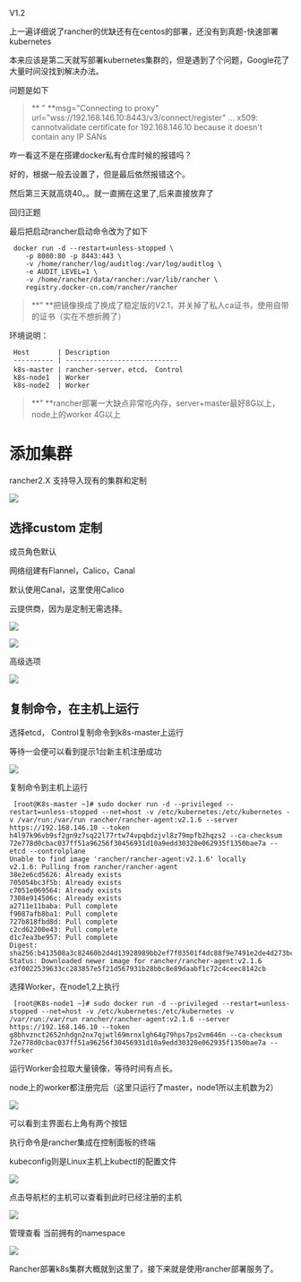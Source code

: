    V1.2 

 上一遍详细说了rancher的优缺还有在centos的部署，还没有到真题-快速部署kubernetes

 本来应该是第二天就写部署kubernetes集群的，但是遇到了个问题，Google花了大量时间没找到解决办法。

 问题是如下

 
> ** " **msg="Connecting to proxy" url="wss://192.168.146.10:8443/v3/connect/register" ... x509: cannotvalidate certificate for 192.168.146.10 because it doesn't contain any IP SANs
> 
>  
 咋一看这不是在搭建docker私有仓库时候的报错吗？

 好的，根据一般去设置了，但是最后依然报错这个。

 然后第三天就高烧40。。就一直搁在这里了,后来直接放弃了

 

 回归正题

 最后把启动rancher启动命令改为了如下

 
```
 docker run -d --restart=unless-stopped \
	-p 8080:80 -p 8443:443 \
	-v /home/rancher/log/auditlog:/var/log/auditlog \
	-e AUDIT_LEVEL=1 \
	-v /home/rancher/data/rancher:/var/lib/rancher \
	registry.docker-cn.com/rancher/rancher

```
 
> **" **把镜像换成了换成了稳定版的V2.1，并关掉了私人ca证书，使用自带的证书（实在不想折腾了）
> 
>  
 

 

 环境说明：

 
     Host       | Description                 
     ---------- | ---------------------------- 
     k8s-master | rancher-server，etcd， Control
     k8s-node1  | Worker                      
     k8s-node2  | Worker                      


> **" **rancher部署一大缺点非常吃内存，server+master最好8G以上，node上的worker 4G以上
> 
>  
 

 
# 添加集群

 rancher2.X 支持导入现有的集群和定制

 ![](https://img-blog.csdnimg.cn/20190213113126937.png?x-oss-process=image/watermark,type_ZmFuZ3poZW5naGVpdGk,shadow_10,text_aHR0cHM6Ly9ibG9nLmNzZG4ubmV0L05lZHZlZF9M,size_16,color_FFFFFF,t_70)

 

 
## 选择custom 定制

 成员角色默认

 网络组建有Flannel，Calico，Canal

 默认使用Canal，这里使用Calico

 云提供商，因为是定制无需选择。

 ![](https://img-blog.csdnimg.cn/20190213134604835.png)

 

 ![](https://img-blog.csdnimg.cn/20190213134517504.png?x-oss-process=image/watermark,type_ZmFuZ3poZW5naGVpdGk,shadow_10,text_aHR0cHM6Ly9ibG9nLmNzZG4ubmV0L05lZHZlZF9M,size_16,color_FFFFFF,t_70)

 高级选项

 ![](https://img-blog.csdnimg.cn/20190213134923602.png?x-oss-process=image/watermark,type_ZmFuZ3poZW5naGVpdGk,shadow_10,text_aHR0cHM6Ly9ibG9nLmNzZG4ubmV0L05lZHZlZF9M,size_16,color_FFFFFF,t_70)

 
## 复制命令，在主机上运行

 选择etcd， Control复制命令到k8s-master上运行

 等待一会便可以看到提示1台新主机注册成功

 ![](https://img-blog.csdnimg.cn/20190212163444393.png?x-oss-process=image/watermark,type_ZmFuZ3poZW5naGVpdGk,shadow_10,text_aHR0cHM6Ly9ibG9nLmNzZG4ubmV0L05lZHZlZF9M,size_16,color_FFFFFF,t_70)

 复制命令到主机上运行

 
```
 [root@K8s-master ~]# sudo docker run -d --privileged --restart=unless-stopped --net=host -v /etc/kubernetes:/etc/kubernetes -v /var/run:/var/run rancher/rancher-agent:v2.1.6 --server https://192.168.146.10 --token h4l97k96vb9sf2gn9z7sq22l77rtw74vpqbdzjvl8z79mpfb2hqzs2 --ca-checksum 72e778d0cbac037ff51a96256f30456931d10a9edd30320e062935f1350bae7a --etcd --controlplane
Unable to find image 'rancher/rancher-agent:v2.1.6' locally
v2.1.6: Pulling from rancher/rancher-agent
38e2e6cd5626: Already exists 
705054bc3f5b: Already exists 
c7051e069564: Already exists 
7308e914506c: Already exists 
a2711e11baba: Pull complete 
f9087afb8ba1: Pull complete 
727b818fbd8d: Pull complete 
c2cd62200e43: Pull complete 
d1c7ea3be957: Pull complete 
Digest: sha256:b413508a3c82460b2d4d13928989bb2ef7f03501f4dc88f9e7491e2de4d273bc
Status: Downloaded newer image for rancher/rancher-agent:v2.1.6
e3f0022539633cc283857e5f21d567931b28bbc8e89daabf1c72c4ceec8142cb

```
 

 选择Worker，在node1,2上执行

 
```
 [root@K8s-node1 ~]# sudo docker run -d --privileged --restart=unless-stopped --net=host -v /etc/kubernetes:/etc/kubernetes -v /var/run:/var/run rancher/rancher-agent:v2.1.6 --server https://192.168.146.10 --token g8bhvznct2652nhdgn2nx7qjwtl69mrnxlgh64g79hps7ps2vm646n --ca-checksum 72e778d0cbac037ff51a96256f30456931d10a9edd30320e062935f1350bae7a --worker

```
 运行Worker会拉取大量镜像，等待时间有点长。

 

 node上的worker都注册完后（这里只运行了master，node1所以主机数为2）

 ![](https://img-blog.csdnimg.cn/20190213135556117.png?x-oss-process=image/watermark,type_ZmFuZ3poZW5naGVpdGk,shadow_10,text_aHR0cHM6Ly9ibG9nLmNzZG4ubmV0L05lZHZlZF9M,size_16,color_FFFFFF,t_70)

 

 可以看到主界面右上角有两个按钮

 执行命令是rancher集成在控制面板的终端

 kubeconfig则是Linux主机上kubectl的配置文件

 ![](https://img-blog.csdnimg.cn/20190213140145768.png?x-oss-process=image/watermark,type_ZmFuZ3poZW5naGVpdGk,shadow_10,text_aHR0cHM6Ly9ibG9nLmNzZG4ubmV0L05lZHZlZF9M,size_16,color_FFFFFF,t_70)

 

 

 点击导航栏的主机可以查看到此时已经注册的主机

 ![](https://img-blog.csdnimg.cn/20190213140016157.png?x-oss-process=image/watermark,type_ZmFuZ3poZW5naGVpdGk,shadow_10,text_aHR0cHM6Ly9ibG9nLmNzZG4ubmV0L05lZHZlZF9M,size_16,color_FFFFFF,t_70)

 

 

 管理查看 当前拥有的namespace

 ![](https://img-blog.csdnimg.cn/20190213140357144.png?x-oss-process=image/watermark,type_ZmFuZ3poZW5naGVpdGk,shadow_10,text_aHR0cHM6Ly9ibG9nLmNzZG4ubmV0L05lZHZlZF9M,size_16,color_FFFFFF,t_70)

 Rancher部署k8s集群大概就到这里了，接下来就是使用rancher部署服务了。

 

 

 

 

 

 

 

 

 

 

 

 

   
 